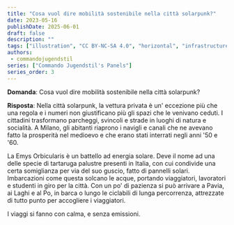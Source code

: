 ```yaml
---
title: "Cosa vuol dire mobilità sostenibile nella città solarpunk?"
date: 2023-05-16
publishDate: 2025-06-01
draft: false
description: ""
tags: ["illustration", "CC BY-NC-SA 4.0", "horizontal", "infrastructure", "transport"]
authors:
 - commandojugendstil
series: ["Commando Jugendstil's Panels"]
series_order: 3
---
```


**Domanda**:
Cosa vuol dire mobilità sostenibile nella città solarpunk?

**Risposta**:
Nella città solarpunk, la vettura privata è un' eccezione più che una regola e i numeri non giustificano più gli spazi che le venivano ceduti. I cittadini trasformano parcheggi, svincoli e strade in luoghi di natura e socialità. A Milano, gli abitanti riaprono i navigli e canali che ne avevano fatto la prosperità nel medioevo e che erano stati interrati negli anni '50 e '60.

La Emys Orbicularis è un battello ad energia solare. Deve il nome ad una delle specie di tartaruga palustre presenti in Italia, con cui condivide una certa somiglianza per via del suo guscio, fatto di pannelli solari. Imbarcazioni come questa solcano le acque, portando viaggiatori, lavoratori e studenti in giro per la città. Con un po' di pazienza si può arrivare a Pavia, ai Laghi e al Po, in barca o lungo le ciclabili di lunga percorrenza, attrezzate di tutto punto per accogliere i viaggiatori.

I viaggi si fanno con calma, e senza emissioni.
